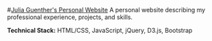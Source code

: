 #[Julia Guenther's Personal Website](http://www.juliaguenther.co/) 
A personal website describing my professional experience, projects, and skills.

**Technical Stack:** HTML/CSS, JavaScript, jQuery, D3.js, Bootstrap